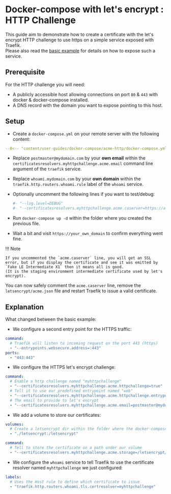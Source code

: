 # Docker-compose with let's encrypt : HTTP Challenge

This guide aim to demonstrate how to create a certificate with the let's encrypt HTTP challenge to use https on a simple service exposed with Traefik.  
Please also read the [basic example](../basic-example) for details on how to expose such a service.  

## Prerequisite

For the HTTP challenge you will need:

- A publicly accessible host allowing connections on port `80` & `443` with docker & docker-compose installed.
- A DNS record with the domain you want to expose pointing to this host.

## Setup

- Create a `docker-compose.yml` on your remote server with the following content:

```yaml
--8<-- "content/user-guides/docker-compose/acme-http/docker-compose.yml"
```

- Replace `postmaster@mydomain.com` by your **own email** within the `certificatesresolvers.myhttpchallenge.acme.email` command line argument of the `traefik` service.
- Replace `whoami.mydomain.com` by your **own domain** within the `traefik.http.routers.whoami.rule` label of the `whoami` service.
- Optionally uncomment the following lines if you want to test/debug:

	```yaml
	#- "--log.level=DEBUG"
	#- "--certificatesresolvers.myhttpchallenge.acme.caserver=https://acme-staging-v02.api.letsencrypt.org/directory"
	```

- Run `docker-compose up -d` within the folder where you created the previous file.
- Wait a bit and visit `https://your_own_domain` to confirm everything went fine.

!!! Note

    If you uncommented the `acme.caserver` line, you will get an SSL error, but if you display the certificate and see it was emitted by `Fake LE Intermediate X1` then it means all is good.
    (It is the staging environment intermediate certificate used by let's encrypt).  
   You can now safely comment the `acme.caserver` line, remove the `letsencrypt/acme.json` file and restart Traefik to issue a valid certificate.

## Explanation

What changed between the basic example:

- We configure a second entry point for the HTTPS traffic:

```yaml
command:
  # Traefik will listen to incoming request on the port 443 (https)
  - "--entrypoints.websecure.address=:443"
ports:
  - "443:443"
```

- We configure the HTTPS let's encrypt challenge:

```yaml
command:
  # Enable a http challenge named "myhttpchallenge"
  - "--certificatesresolvers.myhttpchallenge.acme.httpchallenge=true"
  # Tell it to use our predefined entrypoint named "web"
  - "--certificatesresolvers.myhttpchallenge.acme.httpchallenge.entrypoint=web"
  # The email to provide to let's encrypt
  - "--certificatesresolvers.myhttpchallenge.acme.email=postmaster@mydomain.com"
```

- We add a volume to store our certificates:

```yaml
volumes:
  # Create a letsencrypt dir within the folder where the docker-compose file is
  - "./letsencrypt:/letsencrypt"

command:
  # Tell to store the certificate on a path under our volume
  - "--certificatesresolvers.myhttpchallenge.acme.storage=/letsencrypt/acme.json"
```

- We configure the `whoami` service to tell Traefik to use the certificate resolver named `myhttpchallenge` we just configured:

```yaml
labels:
  # Uses the Host rule to define which certificate to issue
  - "traefik.http.routers.whoami.tls.certresolver=myhttpchallenge"
```